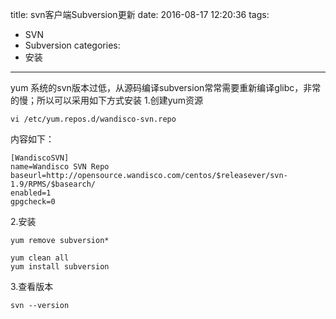 title: svn客户端Subversion更新
date: 2016-08-17 12:20:36
tags:
- SVN
- Subversion
categories:
- 安装
---
yum 系统的svn版本过低，从源码编译subversion常常需要重新编译glibc，非常的慢；所以可以采用如下方式安装
1.创建yum资源
```shell
vi /etc/yum.repos.d/wandisco-svn.repo
```
内容如下：
```shell
[WandiscoSVN]
name=Wandisco SVN Repo
baseurl=http://opensource.wandisco.com/centos/$releasever/svn-1.9/RPMS/$basearch/
enabled=1
gpgcheck=0
```
2.安装
```shell
yum remove subversion*

yum clean all
yum install subversion
```
3.查看版本
```shell
svn --version
```

